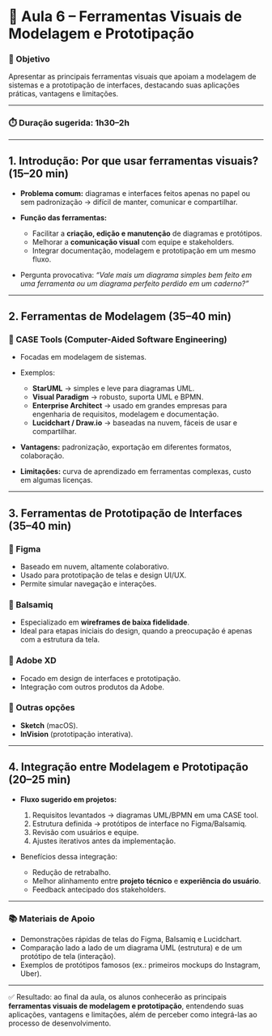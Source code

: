 # 📍 Aula 6 – Ferramentas Visuais de Modelagem e Prototipação

### 🎯 Objetivo

Apresentar as principais ferramentas visuais que apoiam a modelagem de sistemas e a prototipação de interfaces, destacando suas aplicações práticas, vantagens e limitações.

---

### ⏱️ Duração sugerida: 1h30–2h

---

## 1. Introdução: Por que usar ferramentas visuais? (15–20 min)

* **Problema comum:** diagramas e interfaces feitos apenas no papel ou sem padronização → difícil de manter, comunicar e compartilhar.
* **Função das ferramentas:**

  * Facilitar a **criação, edição e manutenção** de diagramas e protótipos.
  * Melhorar a **comunicação visual** com equipe e stakeholders.
  * Integrar documentação, modelagem e prototipação em um mesmo fluxo.
* Pergunta provocativa: *“Vale mais um diagrama simples bem feito em uma ferramenta ou um diagrama perfeito perdido em um caderno?”*

---

## 2. Ferramentas de Modelagem (35–40 min)

### 🔹 CASE Tools (Computer-Aided Software Engineering)

* Focadas em modelagem de sistemas.
* Exemplos:

  * **StarUML** → simples e leve para diagramas UML.
  * **Visual Paradigm** → robusto, suporta UML e BPMN.
  * **Enterprise Architect** → usado em grandes empresas para engenharia de requisitos, modelagem e documentação.
  * **Lucidchart / Draw\.io** → baseadas na nuvem, fáceis de usar e compartilhar.
* **Vantagens:** padronização, exportação em diferentes formatos, colaboração.
* **Limitações:** curva de aprendizado em ferramentas complexas, custo em algumas licenças.

---

## 3. Ferramentas de Prototipação de Interfaces (35–40 min)

### 🔹 Figma

* Baseado em nuvem, altamente colaborativo.
* Usado para prototipação de telas e design UI/UX.
* Permite simular navegação e interações.

### 🔹 Balsamiq

* Especializado em **wireframes de baixa fidelidade**.
* Ideal para etapas iniciais do design, quando a preocupação é apenas com a estrutura da tela.

### 🔹 Adobe XD

* Focado em design de interfaces e prototipação.
* Integração com outros produtos da Adobe.

### 🔹 Outras opções

* **Sketch** (macOS).
* **InVision** (prototipação interativa).

---

## 4. Integração entre Modelagem e Prototipação (20–25 min)

* **Fluxo sugerido em projetos:**

  1. Requisitos levantados → diagramas UML/BPMN em uma CASE tool.
  2. Estrutura definida → protótipos de interface no Figma/Balsamiq.
  3. Revisão com usuários e equipe.
  4. Ajustes iterativos antes da implementação.
* Benefícios dessa integração:

  * Redução de retrabalho.
  * Melhor alinhamento entre **projeto técnico** e **experiência do usuário**.
  * Feedback antecipado dos stakeholders.

---

### 📚 Materiais de Apoio

* Demonstrações rápidas de telas do Figma, Balsamiq e Lucidchart.
* Comparação lado a lado de um diagrama UML (estrutura) e de um protótipo de tela (interação).
* Exemplos de protótipos famosos (ex.: primeiros mockups do Instagram, Uber).

---

✅ Resultado: ao final da aula, os alunos conhecerão as principais **ferramentas visuais de modelagem e prototipação**, entendendo suas aplicações, vantagens e limitações, além de perceber como integrá-las ao processo de desenvolvimento.

